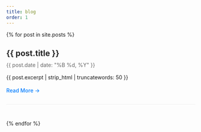 ```yaml
---
title: blog
order: 1
---
```


<div class="blog-posts">
  {% for post in site.posts %}
    <article class="blog-post">
      <h2><a href="{{ post.url | relative_url }}">{{ post.title }}</a></h2>
      <div class="post-meta">
        <span class="post-date">{{ post.date | date: "%B %d, %Y" }}</span>
      </div>
      <div class="post-excerpt">
        {{ post.excerpt | strip_html | truncatewords: 50 }}
      </div>
      <a href="{{ post.url | relative_url }}" class="read-more">Read More →</a>
    </article>
  {% endfor %}
</div>

<style>
.blog-posts {
  max-width: 800px;
  margin: 0 auto;
}

.blog-post {
  margin-bottom: 3em;
  padding-bottom: 2em;
  border-bottom: 1px solid #eee;
}

.blog-post h2 {
  margin-bottom: 0.5em;
}

.blog-post h2 a {
  color: #262626;
  text-decoration: none;
}

.blog-post h2 a:hover {
  color: #007bff;
}

.post-meta {
  color: #666;
  margin-bottom: 1em;
}

.post-excerpt {
  margin-bottom: 1em;
  line-height: 1.6;
}

.read-more {
  color: #007bff;
  text-decoration: none;
  font-weight: 500;
}

.read-more:hover {
  text-decoration: underline;
}
</style> 